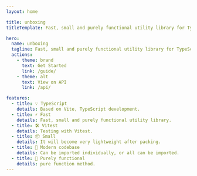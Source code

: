```yaml
---
layout: home

title: unboxing
titleTemplate: Fast, small and purely functional utility library for TypeScript.

hero:
  name: unboxing
  tagline: Fast, small and purely functional utility library for TypeScript.
  actions:
    - theme: brand
      text: Get Started
      link: /guide/
    - theme: alt
      text: View on API
      link: /api/

features:
  - title: 💡 TypeScript
    details: Based on Vite, TypeScript development.
  - title: ⚡️ Fast
    details: Fast, small and purely functional utility library.
  - title: 🛠️ Vitest
    details: Testing with Vitest.
  - title: 📦 Small
    details: It will become very lightweight after packing.
  - title: 🔑 Modern codebase
    details: Can be imported individually, or all can be imported.
  - title: 🔩 Purely functional
    details: pure function method.
---
```

